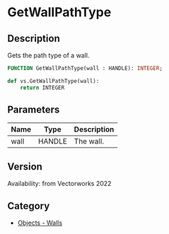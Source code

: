 # GetWallPathType

## Description
Gets the path type of a wall.

```pascal
FUNCTION GetWallPathType(wall : HANDLE): INTEGER;
```

```python
def vs.GetWallPathType(wall):
    return INTEGER
```

## Parameters
|Name|Type|Description|
|---|---|---|
|wall|HANDLE|The wall.|

## Version
Availability: from Vectorworks 2022

## Category
* [Objects - Walls](../Categories/Objects%20-%20Walls.md)
